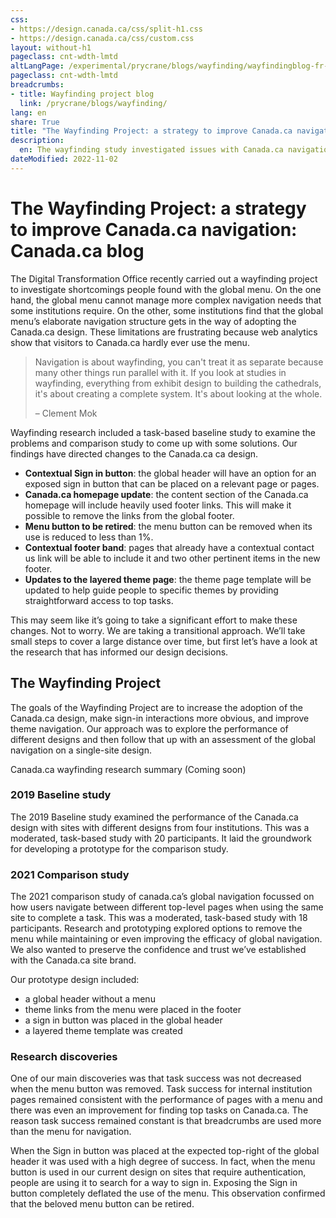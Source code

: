 ```yaml
---
css:
- https://design.canada.ca/css/split-h1.css
- https://design.canada.ca/css/custom.css
layout: without-h1
pageclass: cnt-wdth-lmtd
altLangPage: /experimental/prycrane/blogs/wayfinding/wayfindingblog-fr-01.html
pageclass: cnt-wdth-lmtd
breadcrumbs:
- title: Wayfinding project blog
  link: /prycrane/blogs/wayfinding/
lang: en
share: True
title: "The Wayfinding Project: a strategy to improve Canada.ca navigation"
description: 
  en: The wayfinding study investigated issues with Canada.ca navigation and informed changes to improve navigation and simplify the adoption of the Canada.ca design for departments and agencies.  The main improvements include the introduction of a new sign in button, removing the menu button, a contextual footer band, a main footer band with themes, and a layered design for the theme page. 
dateModified: 2022-11-02
---
```



  
<h1 property="name" id="wb-cont" dir="ltr"><span class="stacked"><span>The Wayfinding Project: a strategy to improve Canada.ca navigation</span>: <span>Canada.ca blog</span></span></h1>
 <p>The Digital Transformation Office recently carried out a wayfinding project to investigate shortcomings people found with the global menu.  On the one hand, the global menu cannot manage more complex navigation needs that some institutions require.  On the other, some institutions find that the global menu’s elaborate navigation structure gets in the way of adopting the Canada.ca design.   These limitations are frustrating because web analytics show that visitors to Canada.ca hardly ever use the menu.</p>  
  <section class="small mrgn-tp-lg">
	<blockquote class="mrgn-tp-lg">
  <p>Navigation is about wayfinding, you can't treat it as separate because many other things run parallel with it. If you look at studies in wayfinding, everything from exhibit design to building the cathedrals, it's about creating a complete system. It's about looking at the whole.</p>

  <p>– Clement Mok</p>
</blockquote>	
	</section>
  <p>Wayfinding research included a task-based baseline study to examine the problems and comparison study to come up with some solutions.   Our findings have directed changes to the Canada.ca ca design.</p> 
  
  <ul>
<li><strong>Contextual Sign in button</strong>: the global header will have an option for an exposed sign in button that can be placed on a relevant page or pages.</li>
<li><strong>Canada.ca homepage update</strong>: the content section of the Canada.ca homepage will include heavily used footer links.  This will make it possible to remove the links from the global footer.</li>
<li><strong>Menu button to be retired</strong>: the menu button can be removed when its use is reduced to less than 1%.</li>
<li><strong>Contextual footer band</strong>: pages that already have a contextual contact us link will be able to include it and two other pertinent items in the new footer.</li>
<li><strong>Updates to the layered theme page</strong>: the theme page template will be updated to help guide people to specific themes by providing straightforward access to top tasks.</li>
  </ul>
<p>This may seem like it’s going to take a significant effort to make these changes.  Not to worry.  We are taking a transitional approach.   We’ll take small steps to cover a large distance over time, but first let’s have a look at the research that has informed our design decisions.</p>


<h2>The Wayfinding Project</h2>
  
 <p>The goals of the Wayfinding Project are to increase the adoption of the Canada.ca design, make sign-in interactions more obvious, and improve theme navigation.  Our approach was to explore the performance of different designs and then follow that up with an assessment of the global navigation on a single-site design.</p>
<div class="panel panel-default col-md-7">
  <div class="panel-body">
   <p>Canada.ca wayfinding research summary (Coming soon)</p>
  </div>
</div>
<div class="clearfix"></div>

<h3>2019 Baseline study</h3>
<p>The 2019 Baseline study examined the performance of the Canada.ca design with sites with different designs from four institutions.   This was a moderated, task-based study with 20 participants.   It laid the groundwork for developing a prototype for the comparison study.</p>
<h3>2021 Comparison study</h3>
<p>The 2021 comparison study of canada.ca’s global navigation focussed on how users navigate between different top-level pages when using the same site to complete a task.  This was a moderated, task-based study with 18 participants.   Research and prototyping explored options to remove the menu while maintaining or even improving the efficacy of global navigation.  We also wanted to preserve the confidence and trust we’ve established with the Canada.ca site brand.</p>

<p>Our prototype design included:</p>
<ul>
	<li>a global header without a menu</li>
<li>theme links from the menu were placed in the footer</li>
<li>a sign in button was placed in the global header</li>
<li>a layered theme template was created</li>
</ul>	
<h3>Research discoveries</h3>
<p>One of our main discoveries was that task success was not decreased when the menu button was removed.   Task success for internal institution pages remained consistent with the performance of pages with a menu and there was even an improvement for finding top tasks on Canada.ca.  The reason task success remained constant is that breadcrumbs are used more than the menu for navigation.</p>

<p>When the Sign in button was placed at the expected top-right of the global header it was used with a high degree of success.   In fact, when the menu button is used in our current design on sites that require authentication, people are using it to search for a way to sign in.  Exposing the Sign in button completely deflated the use of the menu.  This observation confirmed that the beloved menu button can be retired.</p>

  
  
  

